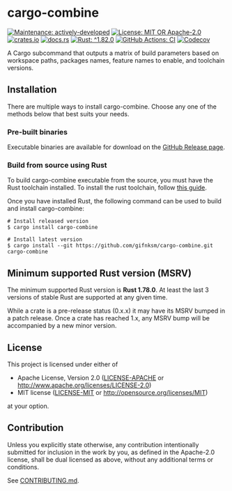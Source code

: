 <!-- cargo-sync-rdme title [[ -->
# cargo-combine
<!-- cargo-sync-rdme ]] -->
<!-- cargo-sync-rdme badge [[ -->
[![Maintenance: actively-developed](https://img.shields.io/badge/maintenance-actively--developed-brightgreen.svg?style=flat-square)](https://doc.rust-lang.org/cargo/reference/manifest.html#the-badges-section)
[![License: MIT OR Apache-2.0](https://img.shields.io/crates/l/cargo-combine.svg?style=flat-square)](#license)
[![crates.io](https://img.shields.io/crates/v/cargo-combine.svg?logo=rust&style=flat-square)](https://crates.io/crates/cargo-combine)
[![docs.rs](https://img.shields.io/docsrs/cargo-combine.svg?logo=docs.rs&style=flat-square)](https://docs.rs/cargo-combine)
[![Rust: ^1.82.0](https://img.shields.io/badge/rust-^1.82.0-93450a.svg?logo=rust&style=flat-square)](https://doc.rust-lang.org/cargo/reference/manifest.html#the-rust-version-field)
[![GitHub Actions: CI](https://img.shields.io/github/actions/workflow/status/gifnksm/cargo-combine/ci.yml.svg?label=CI&logo=github&style=flat-square)](https://github.com/gifnksm/cargo-combine/actions/workflows/ci.yml)
[![Codecov](https://img.shields.io/codecov/c/github/gifnksm/cargo-combine.svg?label=codecov&logo=codecov&style=flat-square)](https://codecov.io/gh/gifnksm/cargo-combine)
<!-- cargo-sync-rdme ]] -->

A Cargo subcommand that outputs a matrix of build parameters based on workspace paths, packages names, feature names to enable, and toolchain versions.

## Installation

There are multiple ways to install cargo-combine.
Choose any one of the methods below that best suits your needs.

### Pre-built binaries

Executable binaries are available for download on the [GitHub Release page].

[GitHub Release page]: https://github.com/gifnksm/cargo-combine/releases/

### Build from source using Rust

To build cargo-combine executable from the source, you must have the Rust toolchain installed.
To install the rust toolchain, follow [this guide](https://www.rust-lang.org/tools/install).

Once you have installed Rust, the following command can be used to build and install cargo-combine:

```console
# Install released version
$ cargo install cargo-combine

# Install latest version
$ cargo install --git https://github.com/gifnksm/cargo-combine.git cargo-combine
```

## Minimum supported Rust version (MSRV)

The minimum supported Rust version is **Rust 1.78.0**.
At least the last 3 versions of stable Rust are supported at any given time.

While a crate is a pre-release status (0.x.x) it may have its MSRV bumped in a patch release.
Once a crate has reached 1.x, any MSRV bump will be accompanied by a new minor version.

## License

This project is licensed under either of

* Apache License, Version 2.0
   ([LICENSE-APACHE](LICENSE-APACHE) or <http://www.apache.org/licenses/LICENSE-2.0>)
* MIT license
   ([LICENSE-MIT](LICENSE-MIT) or <http://opensource.org/licenses/MIT>)

at your option.

## Contribution

Unless you explicitly state otherwise, any contribution intentionally submitted
for inclusion in the work by you, as defined in the Apache-2.0 license, shall be
dual licensed as above, without any additional terms or conditions.

See [CONTRIBUTING.md](CONTRIBUTING.md).

